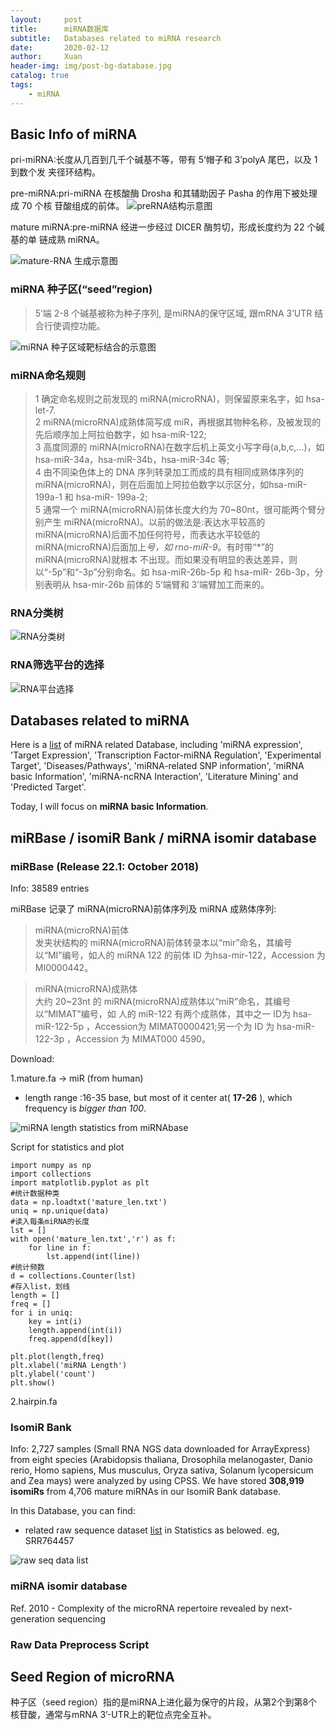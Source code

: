 ```yaml
---
layout:     post
title:      miRNA数据库
subtitle:   Databases related to miRNA research
date:       2020-02-12
author:     Xuan
header-img: img/post-bg-database.jpg
catalog: true
tags:
    - miRNA
---
```


## Basic Info of miRNA

pri-miRNA:长度从几百到几千个碱基不等，带有 5‘帽子和 3’polyA 尾巴，以及 1 到数个发 夹径环结构。

pre-miRNA:pri-miRNA 在核酸酶 Drosha 和其辅助因子 Pasha 的作用下被处理成 70 个核 苷酸组成的前体。
![preRNA结构示意图](/img/post-ct-preRNA.png)

mature miRNA:pre-miRNA 经进一步经过 DICER 酶剪切，形成长度约为 22 个碱基的单 链成熟 miRNA。

![mature-RNA 生成示意图](/img/post-ct-miRNA_ch.png)

### miRNA 种子区(“seed”region) 

> 5’端 2-8 个碱基被称为种子序列, 是miRNA的保守区域, 跟mRNA 3’UTR 结合行使调控功能。

![miRNA 种子区域靶标结合的示意图](/img/post-ct-seedr.png)

### miRNA命名规则

> 1 确定命名规则之前发现的 miRNA(microRNA)，则保留原来名字，如 hsa-let-7.  
2 miRNA(microRNA)成熟体简写成 miR，再根据其物种名称，及被发现的先后顺序加上阿拉伯数字，如 hsa-miR-122;  
3 高度同源的 miRNA(microRNA)在数字后机上英文小写字母(a,b,c,...)，如 hsa-miR-34a，hsa-miR-34b，hsa-miR-34c 等;  
4 由不同染色体上的 DNA 序列转录加工而成的具有相同成熟体序列的 miRNA(microRNA)，则在后面加上阿拉伯数字以示区分，如hsa-miR-199a-1 和 hsa-miR- 199a-2;  
5 通常一个 miRNA(microRNA)前体长度大约为 70~80nt，很可能两个臂分别产生 miRNA(microRNA)。以前的做法是:表达水平较高的 miRNA(microRNA)后面不加任何符号，而表达水平较低的 miRNA(microRNA)后面加上*号，如 rno-miR-9*。有时带“*”的 miRNA(microRNA)就根本 不出现。而如果没有明显的表达差异，则以“-5p”和“-3p”分别命名。如 hsa-miR-26b-5p 和 hsa-miR- 26b-3p，分别表明从 hsa-mir-26b 前体的 5’端臂和 3’端臂加工而来的。


### RNA分类树

![RNA分类树](/img/post-ct-rnatree.png)

### RNA筛选平台的选择

![RNA平台选择](/img/post-ct-rnaselect.png)

## Databases related to miRNA

Here is a [list](https://tools4mirs.org/software/mirna_databases/) of miRNA related Database, including 'miRNA expression', 'Target Expression', 'Transcription Factor-miRNA Regulation', 'Experimental Target', 'Diseases/Pathways', 'miRNA-related SNP information', 'miRNA basic Information', 'miRNA-ncRNA Interaction', 'Literature Mining' and 'Predicted Target'.

Today, I will focus on **miRNA basic Information**.


## miRBase / isomiR Bank / miRNA isomir database



### miRBase (Release 22.1: October 2018)

Info: 38589 entries

miRBase 记录了 miRNA(microRNA)前体序列及 miRNA 成熟体序列:

> miRNA(microRNA)前体  
发夹状结构的 miRNA(microRNA)前体转录本以“mir”命名，其编号以“MI”编号，如人的 miRNA 122 的前体 ID 为hsa-mir-122，Accession 为 MI0000442。


> miRNA(microRNA)成熟体  
大约 20~23nt 的 miRNA(microRNA)成熟体以“miR”命名，其编号以“MIMAT”编号，如 人的 miR-122 有两个成熟体，其中之一 ID为 hsa-miR-122-5p ，Accession为 MIMAT0000421;另一个为 ID 为 hsa-miR-122-3p ，Accession 为 MIMAT000 4590。


Download:

1.mature.fa -> miR (from human)

- length range :16-35 base, but most of it center at( **17-26** ), which frequency is _bigger than 100_.

![miRNA length statistics from miRNAbase](/img/post-ct-stat.png)

Script for statistics and plot
```
import numpy as np
import collections
import matplotlib.pyplot as plt
#统计数据种类
data = np.loadtxt('mature_len.txt')
uniq = np.unique(data)
#读入每条miRNA的长度
lst = []
with open('mature_len.txt','r') as f:
    for line in f:
        lst.append(int(line))
#统计频数
d = collections.Counter(lst)
#存入list，划线
length = []
freq = []
for i in uniq:
    key = int(i)
    length.append(int(i))
    freq.append(d[key])

plt.plot(length,freq)
plt.xlabel('miRNA Length')
plt.ylabel('count')
plt.show()
```

2.hairpin.fa

### IsomiR Bank

Info: 2,727 samples (Small RNA NGS data downloaded for ArrayExpress) from eight species (Arabidopsis thaliana, Drosophila melanogaster, Danio rerio, Homo sapiens, Mus musculus, Oryza sativa, Solanum lycopersicum and Zea mays) were analyzed by using CPSS. We have stored **308,919 isomiRs** from 4,706 mature miRNAs in our IsomiR Bank database.

In this Database, you can find:

- related raw sequence dataset [list](https://mcg.ustc.edu.cn/bsc/isomir/statistics.php) in Statistics as belowed. eg, SRR764457

![raw seq data list](/img/post-ct-database.png)




### miRNA isomir database
Ref. 2010 - Complexity of the microRNA repertoire revealed by next-generation sequencing

### Raw Data Preprocess Script


## Seed Region of microRNA

种子区（seed region）指的是miRNA上进化最为保守的片段，从第2个到第8个核苷酸，通常与mRNA 3’-UTR上的靶位点完全互补。
